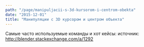 ```yaml
---
path: "/page/manipuljacii-s-3d-kursorom-i-centrom-obekta"
date: "2015-12-01"
title: "Манипуляции с 3D курсором и центром объекта"
---
```

Самые часто используемые команды и хот кейсы:
источник: http://blender.stackexchange.com/a/1292